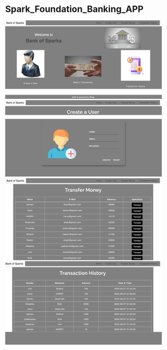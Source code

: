 # Spark_Foundation_Banking_APP
<img width="700" alt="Pattern-1" src="Basic-Banking-System-main/Screen-Shot/Screenshot 2023-08-22 at 3.26.53 PM.png">

<img width="700" alt="Pattern-2" src="Basic-Banking-System-main/Screen-Shot/Screenshot 2023-08-22 at 3.27.02 PM.png">

<img width="700" alt="Pattern-3" src="Basic-Banking-System-main/Screen-Shot/Screenshot 2023-08-22 at 3.27.12 PM.png">
<img width="700" alt="Pattern-4" src="Basic-Banking-System-main/Screen-Shot/Screenshot 2023-08-22 at 3.27.19 PM.png">

